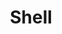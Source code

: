 ---
layout: toctree
title: Shell
permalink: /blog/coding/shell/
parent: /blog/coding/

previewchild: true
enumerategrandchild: true
previewgrandchild: true
---